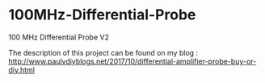 # 100MHz-Differential-Probe
100 MHz Differential Probe V2

The description of this project can be found on my blog : 
http://www.paulvdiyblogs.net/2017/10/differential-amplifier-probe-buy-or-diy.html

